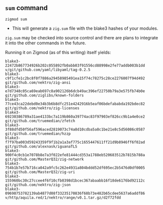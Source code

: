 ## `sum` command
```
zigmod sum
```

- This will generate a `zig.sum` file with the blake3 hashes of your modules.

`zig.sum` may be checked into source control and there are plans to integrate it into the other commands in the future.

Running it on Zigmod (as of this writing) itself yields:
```
blake3-22472b867734926b202c055892fb0abb03f91556cd88998e2fe77addb003b1dd v/git/github.com/yaml/libyaml/tag-0.2.5
blake3-c9f1cfe1c2bc8f0f7886a29458985491ea15f74c78275c28ce2276007f94d492 git/github.com/nektro/zig-ansi
blake3-e7d7348c05ca69eab697c8a902126b6dcb49ac396ef22750b79a3e575fb74b0e git/github.com/ziglibs/known-folders
blake3-77ce43ca22debd0e34b3b6b8dfc251e4242916b5eaf06bdefababda192bdec82 git/github.com/nektro/zig-licenses
blake3-69230386789a31ae4133bc7a119b860a39774ac83f97903ef826cc9b1a4e0ce2 git/github.com/truemedian/zfetch
blake3-3f88dfd50f56af596aced2819073c74a8d10cdba5a8c1be21e8c5d56086c0587 git/github.com/truemedian/hzzp
blake3-f7f97ba003d59243359f9f1b2a1a3af775c1655447611ff21d9b8946ff6f02ad git/github.com/alexnask/iguanaTLS
blake3-900f4c0cb1e7078b8e7a3f022efe81444cd353a1788eb520683512b7815b788a git/github.com/MasterQ32/zig-network
blake3-754b1b7e57b716ca042a9fc5c262e4931a804bddd52df695ec2b5476d0df0005 git/github.com/MasterQ32/zig-uri
blake3-155960bc30c27ccee4f6f10cfb0398d1bcec367abaabb16f18de6176bd92112c git/github.com/nektro/zig-json
blake3-09698753782139ab4877d08f33235170836f68b73e482b65cdee5637a6addf86 v/http/aquila.red/1/nektro/range/v0.1.tar.gz/d2f72fdd
```
